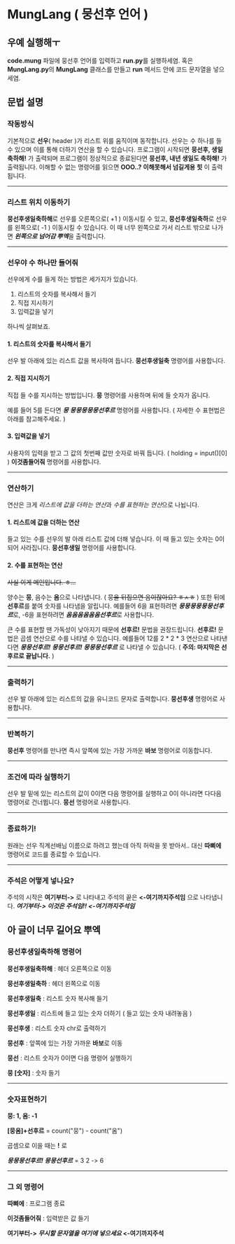 # MungLang ( 뭉선후 언어 )

## 우예 실행해ㅜ
**code.mung** 파일에 뭉선후 언어를 입력하고 **run.py**를 실행하세염. 혹은 **MungLang.py**의 **MungLang** 클래스를 만들고 **run** 메서드 안에 코드 문자열을 넣으세염.

## 문법 설명
### 작동방식
기본적으로 **선우**( header )가 리스트 위를 움직이며 동작합니다. 선우는 수 하나를 들 수 있으며 이를 통해 더하기 연산을 할 수 있습니다. 프로그램이 시작되면 **뭉선후, 생일축하해!** 가 출력되며 프로그램이 정상적으로 종료된다면 **뭉선후, 내년 생일도 축하해!** 가 출력됩니다. 이해할 수 없는 명령어를 읽으면 **OOO..? 이해못해서 넘길게용 힛** 이 출력됩니다.

---

### 리스트 위치 이동하기
**뭉선후생일축하해**로 선우를 오른쪽으로( +1 ) 이동시킬 수 있고,
**뭉선후생일축하**로 선우를 왼쪽으로( -1 ) 이동시킬 수 있습니다. 이 때 너무 왼쪽으로 가서 리스트 밖으로 나가면 ***왼쪽으로 넘어감 뿌엑***을 출력합니다.

---

### 선우야 수 하나만 들어줘
선우에게 수를 들게 하는 방법은 세가지가 있습니다.
1. 리스트의 숫자를 복사해서 들기
2. 직접 지시하기
3. 입력값을 넣기

하나씩 살펴보죠.
#### 1. 리스트의 숫자를 복사해서 들기
선우 발 아래에 있는 리스트 값을 복사하여 듭니다. **뭉선후생일축** 명령어를 사용합니다.

#### 2. 직접 지시하기
직접 들 수를 지시하는 방법입니다. **뭉** 명령어를 사용하며 뒤에 들 숫자가 옵니다.

예를 들어 5를 든다면 ***뭉 뭉뭉뭉뭉뭉선후르*** 명령어를 사용합니다. ( 자세한 수 표현법은 아래를 참고해주세요. )

#### 3. 입력값을 넣기
사용자의 입력을 받고 그 값의 첫번째 값만 숫자로 바꿔 듭니다. ( holding = input()[0] ) **이것좀들어줘** 명령어를 사용합니다.

---

### 연산하기
연산은 크게 *리스트에 값을 더하는 연산*과 *수를 표현하는 연산*으로 나뉩니다.

#### 1. 리스트에 값을 더하는 연산
들고 있는 수를 선우의 발 아래 리스트 값에 더해 넣습니다. 이 때 들고 있는 숫자는 0이 되어 사라집니다.
**뭉선후생일** 명령어를 사용합니다.

#### 2. 수를 표현하는 연산
~~사실 이게 메인입니다. ㅎ...~~

양수는 **뭉**, 음수는 **옴**으로 나타냅니다. ( ~~뭉을 뒤집으면 옴이잖아요? ㅎㅅㅎ~~ ) 또한 뒤에 **선후르**를 붙여 숫자를 나타냄을 알립니다. 예를들어 6을 표현하려면 ***뭉뭉뭉뭉뭉뭉선후르***로, -6을 표현하려면 ***옴옴옴옴옴옴선후르***로 사용합니다.

큰 수를 표현할 땐 가독성이 낮아지기 때문에 **선후르!** 문법을 권장드립니다. **선후르!** 문법은 곱셈 연산으로 수를 나타낼 수 있습니다. 예를들어 12를 2 * 2 * 3 연산으로 나타낸다면 ***뭉뭉선후르! 뭉뭉선후르! 뭉뭉뭉선후르*** 로 나타낼 수 있습니다. ( **주의: 마지막은 선후르로 끝납니다.** )

---

### 출력하기 
선우 발 아래에 있는 리스트의 값을 유니코드 문자로 출력합니다. **뭉선후생** 명령어로 사용합니다.

---

### 반복하기
**뭉선후** 명령어를 만나면 즉시 앞쪽에 있는 가장 가까운 **바보** 명령어로 이동합니다.

---

### 조건에 따라 실행하기
선우 발 밑에 있는 리스트의 값이 0이면 다음 명령어를 실행하고 0이 아니라면 다다음 명령어로 건너뜁니다. **뭉선** 명령어로 사용합니다.

---

### 종료하기!
원래는 선우 직계선배님 이름으로 하려고 했는데 아직 허락을 못 받아서.. 대신 **따삐에** 명령어로 코드를 종료할 수 있습니다.

---

### 주석은 어떻게 넣나요?
주석의 시작은 **여기부터->** 로 나타내고 주석의 끝은 **<-여기까지주석임** 으로 나타냅니다.
***여기부터-> 이것은 주석임!! <-여기까지주석임***

## 아 글이 너무 길어요 뿌엑

### 뭉선후생일축하해 명령어
**뭉선후생일축하해** : 헤더 오른쪽으로 이동

**뭉선후생일축하** : 헤더 왼쪽으로 이동

**뭉선후생일축** : 리스트 숫자 복사해 들기

**뭉선후생일** : 리스트에 들고 있는 숫자 더하기 ( 들고 있는 숫자 내려놓음 ) 

**뭉선후생** : 리스트 숫자 chr로 출력하기

**뭉선후** : 앞쪽에 있는 가장 가까운 **바보**로 이동

**뭉선** : 리스트 숫자가 0이면 다음 명령어 실행하기

**뭉 [숫자]** : 숫자 들기


---

### 숫자표현하기

**뭉: 1, 옴: -1**

**[뭉옴]+선후르** = count("뭉") - count("옴")

곱셈으로 이을 때는 **!** 로

***뭉뭉뭉선후르! 뭉뭉선후르*** = 3 2 -> 6

---
### 그 외 명령어

**따삐에** : 프로그램 종료

**이것좀들어줘** : 입력받은 값 들기

**여기부터-> *무시할 문자열을 여기에 넣으세요* <-여기까지주석**
